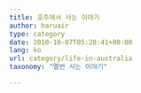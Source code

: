 ```yaml
---
title: 호주에서 사는 이야기
author: haruair
type: category
date: 2010-10-07T05:28:41+00:00
lang: ko
url: category/life-in-australia
taxonomy: "멜번 사는 이야기"

---
```

